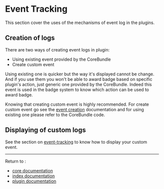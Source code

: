 Event Tracking
==============

This section cover the uses of the mechanisms of event log in the plugins.

Creation of logs
----------------

There are two ways of creating event logs in plugin:
 * Using existing event provided by the CoreBundle
 * Create custom event

Using existing one is quicker but the way it's displayed cannot be change.
And if you use them you won't be able to award badge based on specific plugin's
action, just generic one provided by the CoreBundle.
Indeed this event is used in the badge system to know which action can be used
to award badge.

Knowing that creating custom event is highly recommended.
For create custom event go see the [event creation][5] documentation and for
using existing one please refer to the CoreBundle code.

Displaying of custom logs
-------------------------

See the section on [event-tracking][4] to know how to display your custom event.

----------

Return to :

- [core documentation][1]
- [index documentation][2]
- [plugin documentation][3]


[1]: ../core.md
[2]: ../../index.md
[3]: ../plugins.md
[4]: ../event-tracking.md#create_new_event
[5]: ../event-tracking.md#displaying_event

